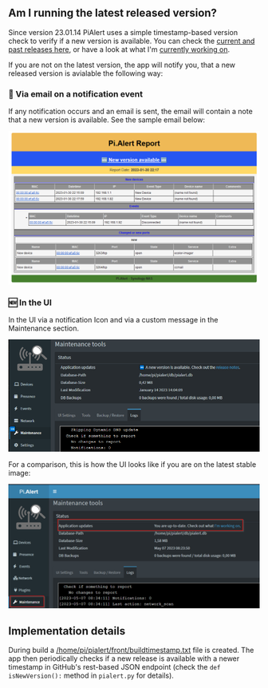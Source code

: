 ## Am I running the latest released version?

Since version 23.01.14 PiAlert uses a simple timestamp-based version check to verify if a new version is available. You can check the [current and past releases here](https://github.com/jokob-sk/Pi.Alert/releases), or have a look at what I'm [currently working on](https://github.com/jokob-sk/Pi.Alert/issues/138). 

If you are not on the latest version, the app will notify you, that a new released version is avialable the following way:

### 📧 Via email on a notification event

If any notification occurs and an email is sent, the email will contain a note that a new version is available. See the sample email below:

![Sample email if a new version is available](/docs/img/VERSIONS/new-version-available-email.png)

### 🆕 In the UI

In the UI via a notification Icon and via a custom message in the Maintenance section.

![UI screenshot if a new version is available](/docs/img/VERSIONS/new-version-available-maintenance.png)

For a comparison, this is how the UI looks like if you are on the latest stable image:

![UI screenshot if on latest version](/docs/img/VERSIONS/latest-version-maintenance.png)

## Implementation details

During build a [/home/pi/pialert/front/buildtimestamp.txt](https://github.com/jokob-sk/Pi.Alert/blob/092797e75ccfa8359444ad149e727358ac4da05f/Dockerfile#L44) file is created. The app then periodically checks if a new release is available with a newer timestamp in GitHub's rest-based JSON endpoint (check the `def isNewVersion():` method in `pialert.py` for details).   